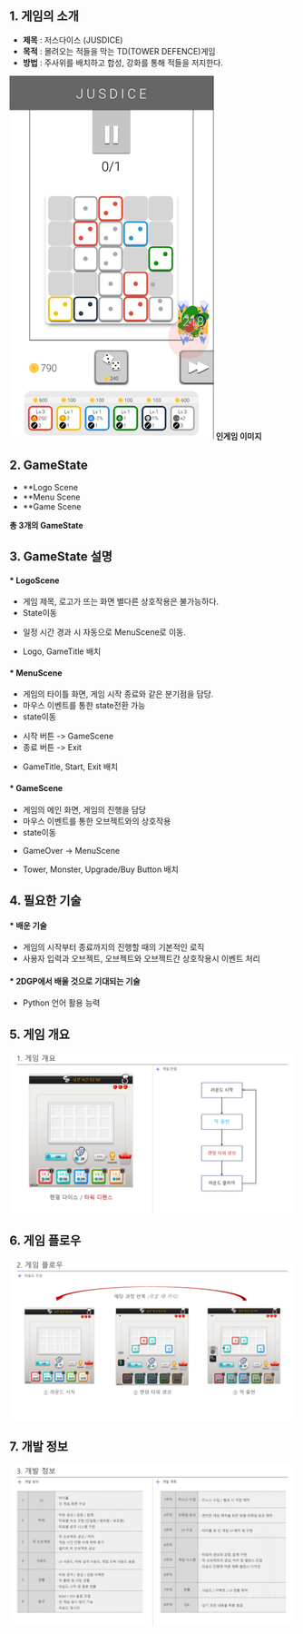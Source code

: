 
## 1. 게임의 소개
* **제목** : 저스다이스 (JUSDICE)
* **목적** : 몰려오는 적들을 막는 TD(TOWER DEFENCE)게임
* **방법** : 주사위를 배치하고 합성, 강화를 통해 적들을 저지한다.

![예시 이미지](https://github.com/meenki/20202DGP/blob/master/%EA%B8%B0%EB%A7%90%20%ED%94%84%EB%A1%9C%EC%A0%9D%ED%8A%B8/README/sample_image.png?raw=true)
**인게임 이미지**

## 2. GameState
* **Logo Scene
* **Menu Scene
* **Game Scene

**총 3개의 GameState**

## 3. GameState 설명
#### * LogoScene
- 게임 제목, 로고가 뜨는 화면 별다른 상호작용은 불가능하다.
- State이동
+ 일정 시간 경과 시 자동으로 MenuScene로 이동.
- Logo, GameTitle 배치

#### * MenuScene
- 게임의 타이틀 화면, 게임 시작 종료와 같은 분기점을 담당.
- 마우스 이벤트를 통한 state전환 가능
- state이동
+ 시작 버튼 -> GameScene
+ 종료 버튼 -> Exit
- GameTitle, Start, Exit 배치

#### * GameScene
- 게임의 메인 화면, 게임의 진행을 담당
- 마우스 이벤트를 통한 오브젝트와의 상호작용
- state이동
+ GameOver -> MenuScene
- Tower, Monster, Upgrade/Buy Button 배치

## 4. 필요한 기술

#### * 배운 기술
- 게임의 시작부터 종료까지의 진행할 때의 기본적인 로직
- 사용자 입력과 오브젝트, 오브젝트와 오브젝트간 상호작용시 이벤트 처리

#### * 2DGP에서 배울 것으로 기대되는 기술
- Python 언어 활용 능력

## 5. 게임 개요

![게임 개요](https://github.com/meenki/20202DGP/blob/master/%EA%B8%B0%EB%A7%90%20%ED%94%84%EB%A1%9C%EC%A0%9D%ED%8A%B8/README/%EC%8A%AC%EB%9D%BC%EC%9D%B4%EB%93%9C2.PNG?raw=true)

## 6. 게임 플로우

![게임 플로우](https://github.com/meenki/20202DGP/blob/master/%EA%B8%B0%EB%A7%90%20%ED%94%84%EB%A1%9C%EC%A0%9D%ED%8A%B8/README/%EC%8A%AC%EB%9D%BC%EC%9D%B4%EB%93%9C3.PNG?raw=true)

## 7. 개발 정보

![개발 정보](https://github.com/meenki/20202DGP/blob/master/%EA%B8%B0%EB%A7%90%20%ED%94%84%EB%A1%9C%EC%A0%9D%ED%8A%B8/README/%EC%8A%AC%EB%9D%BC%EC%9D%B4%EB%93%9C4.PNG?raw=true)
